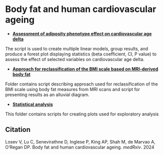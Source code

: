 # Body fat and human cardiovascular ageing

* [**Assessment of adiposity phenotype effect on cardiovascular age delta**](https://github.com/ImperialCollegeLondon/adiposity_aging/tree/main/Adiposity_phenotype_effect_on_age-delta)

The script is used to create multiple linear models, group results, and produce a forest plot displaying statistics (beta coefficient, CI, P value) to assess the effect of selected variables on cardiovascular age delta.

* [**Approach for reclassification of the BMI scale based on MRI-derived body fat**](https://github.com/ImperialCollegeLondon/adiposity_aging/tree/main/BMI_reclassification_approach)
  
Folder contains script describing approach used for reclassification of the BMI scale using body fat measures from MRI scans and script for presenting results as an alluvial diagram. 

* [**Statistical analysis**](https://github.com/ImperialCollegeLondon/adiposity_aging/tree/main/statistical_analysis)

This folder contains scripts for creating plots used for exploratory analysis 

## Citation 


Losev V, Lu C, Senevirathne D, Inglese P, King AP, Shah M, de Marvao A, O’Regan DP. Body fat and human cardiovascular ageing. _medRxiv_. 2024
